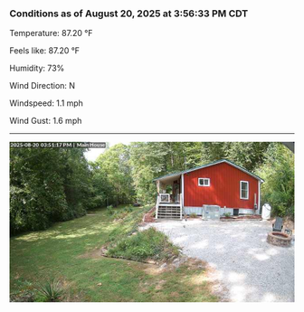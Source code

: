 ### Conditions as of August 20, 2025 at 3:56:33 PM CDT 

Temperature: 87.20 &deg;F

Feels like: 87.20 &deg;F

Humidity: 73%

Wind Direction: N

Windspeed: 1.1 mph

Wind Gust: 1.6 mph

---

<img src="./images/latest.jpeg"/>

